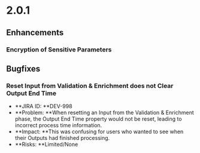# 2.0.1



## Enhancements

### Encryption of Sensitive Parameters

## Bugfixes

### Reset Input from Validation & Enrichment does not Clear Output End Time

* **JIRA ID: **DEV-998
* **Problem: **When resetting an Input from the Validation & Enrichment phase, the Output End Time property would not be reset, leading to incorrect process time information.
* **Impact: **This was confusing for users who wanted to see when their Outputs had finished processing.
* **Risks: **Limited/None&#x20;
